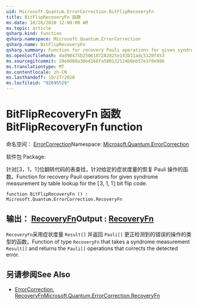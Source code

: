 ```yaml
---
uid: Microsoft.Quantum.ErrorCorrection.BitFlipRecoveryFn
title: BitFlipRecoveryFn 函数
ms.date: 10/26/2020 12:00:00 AM
ms.topic: article
qsharp.kind: function
qsharp.namespace: Microsoft.Quantum.ErrorCorrection
qsharp.name: BitFlipRecoveryFn
qsharp.summary: Function for recovery Pauli operations for given syndrome measurement by table lookup for the ⟦3, 1, 1⟧ bit flip code.
ms.openlocfilehash: dad90475b2506187282825e143b11adc5120f453
ms.sourcegitcommit: 29e0d88a30e4166fa580132124b0eb57e1f0e986
ms.translationtype: MT
ms.contentlocale: zh-CN
ms.lasthandoff: 10/27/2020
ms.locfileid: "92695529"
---
```

# <a name="bitfliprecoveryfn-function"></a><span data-ttu-id="f89fe-102">BitFlipRecoveryFn 函数</span><span class="sxs-lookup"><span data-stu-id="f89fe-102">BitFlipRecoveryFn function</span></span>

<span data-ttu-id="f89fe-103">命名空间： [ErrorCorrection](xref:Microsoft.Quantum.ErrorCorrection)</span><span class="sxs-lookup"><span data-stu-id="f89fe-103">Namespace: [Microsoft.Quantum.ErrorCorrection](xref:Microsoft.Quantum.ErrorCorrection)</span></span>

<span data-ttu-id="f89fe-104">软件包 [](https://nuget.org/packages/)</span><span class="sxs-lookup"><span data-stu-id="f89fe-104">Package: [](https://nuget.org/packages/)</span></span>


<span data-ttu-id="f89fe-105">针对⟦3，1，1⟧位翻转代码的表查找，针对给定的症状度量的恢复 Pauli 操作的函数。</span><span class="sxs-lookup"><span data-stu-id="f89fe-105">Function for recovery Pauli operations for given syndrome measurement by table lookup for the ⟦3, 1, 1⟧ bit flip code.</span></span>

```qsharp
function BitFlipRecoveryFn () : Microsoft.Quantum.ErrorCorrection.RecoveryFn
```


## <a name="output--recoveryfn"></a><span data-ttu-id="f89fe-106">输出： [RecoveryFn](xref:Microsoft.Quantum.ErrorCorrection.RecoveryFn)</span><span class="sxs-lookup"><span data-stu-id="f89fe-106">Output : [RecoveryFn](xref:Microsoft.Quantum.ErrorCorrection.RecoveryFn)</span></span>

<span data-ttu-id="f89fe-107">`RecoveryFn`采用症状度量 `Result[]` 并返回 `Pauli[]` 更正检测到的错误的操作的类型的函数。</span><span class="sxs-lookup"><span data-stu-id="f89fe-107">Function of type `RecoveryFn` that takes a syndrome measurement `Result[]` and returns the `Pauli[]` operations that corrects the detected error.</span></span>

## <a name="see-also"></a><span data-ttu-id="f89fe-108">另请参阅</span><span class="sxs-lookup"><span data-stu-id="f89fe-108">See Also</span></span>

- [<span data-ttu-id="f89fe-109">ErrorCorrection. RecoveryFn</span><span class="sxs-lookup"><span data-stu-id="f89fe-109">Microsoft.Quantum.ErrorCorrection.RecoveryFn</span></span>](xref:Microsoft.Quantum.ErrorCorrection.RecoveryFn)
